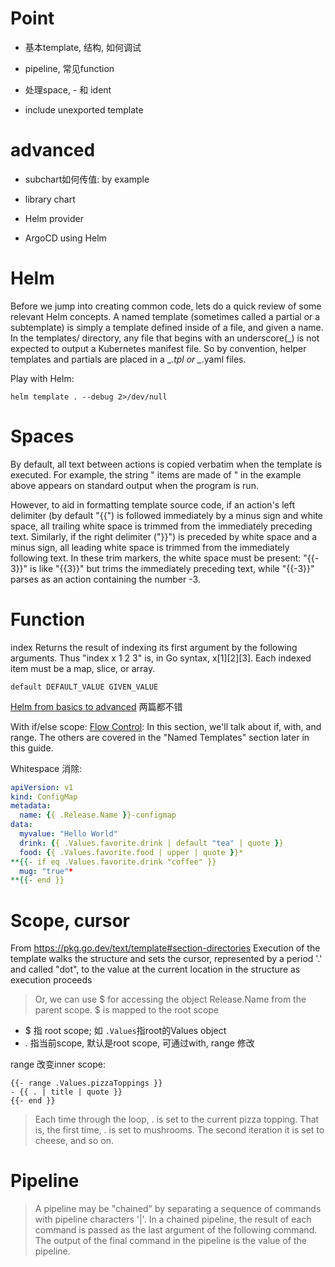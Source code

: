 
# Point

*  基本template, 结构, 如何调试
*  pipeline, 常见function
*  处理space, - 和 ident

*  include unexported template

# advanced

*  subchart如何传值: by example
*  library chart 

*  Helm provider
*  ArgoCD using Helm



# Helm

Before we jump into creating common code, lets do a quick review of some relevant Helm concepts. A named template (sometimes called a partial or a subtemplate) is simply a template defined inside of a file, and given a name. In the templates/ directory, any file that begins with an underscore(_) is not expected to output a Kubernetes manifest file. So by convention, helper templates and partials are placed in a _*.tpl or _*.yaml files.


Play with Helm: 

```
helm template . --debug 2>/dev/null
```

# Spaces

By default, all text between actions is copied verbatim when the template is executed. For example, the string " items are made of " in the example above appears on standard output when the program is run.

However, to aid in formatting template source code, if an action's left delimiter (by default "{{") is followed immediately by a minus sign and white space, all trailing white space is trimmed from the immediately preceding text. Similarly, if the right delimiter ("}}") is preceded by white space and a minus sign, all leading white space is trimmed from the immediately following text. In these trim markers, the white space must be present: "{{- 3}}" is like "{{3}}" but trims the immediately preceding text, while "{{-3}}" parses as an action containing the number -3.

# Function

index
Returns the result of indexing its first argument by the
following arguments. Thus "index x 1 2 3" is, in Go syntax,
x[1][2][3]. Each indexed item must be a map, slice, or array.

```
default DEFAULT_VALUE GIVEN_VALUE
```


[Helm from basics to advanced](https://banzaicloud.com/blog/creating-helm-charts-part-2/) 两篇都不错

With if/else scope: [Flow Control](https://helm.sh/docs/chart_template_guide/control_structures/): In this section, we'll talk about if, with, and range. The others are covered in the "Named Templates" section later in this guide.


Whitespace 消除: 

```yaml
apiVersion: v1
kind: ConfigMap
metadata:
  name: {{ .Release.Name }}-configmap
data:
  myvalue: "Hello World"
  drink: {{ .Values.favorite.drink | default "tea" | quote }}
  food: {{ .Values.favorite.food | upper | quote }}*
**{{- if eq .Values.favorite.drink "coffee" }}
  mug: "true"*
**{{- end }}
```

# Scope, cursor

From https://pkg.go.dev/text/template#section-directories
 Execution of the template walks the structure and sets the cursor, represented by a period '.' and called "dot", to the value at the current location in the structure as execution proceeds


> Or, we can use $ for accessing the object Release.Name from the parent scope. $ is mapped to the root scope

*  $ 指 root scope; 如 `.Values`指root的Values object
*  . 指当前scope, 默认是root scope, 可通过with, range 修改

range 改变inner scope: 
```
{{- range .Values.pizzaToppings }}
- {{ . | title | quote }}
{{- end }}  
```

>  Each time through the loop, . is set to the current pizza topping. That is, the first time, . is set to mushrooms. The second iteration it is set to cheese, and so on.






# Pipeline

> A pipeline may be "chained" by separating a sequence of commands with pipeline characters '|'. In a chained pipeline, the result of each command is passed as the last argument of the following command. The output of the final command in the pipeline is the value of the pipeline.